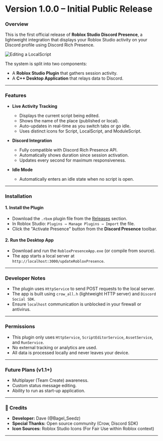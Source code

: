 # Version 1.0.0 – Initial Public Release

### Overview
This is the first official release of **Roblox Studio Discord Presence**, a lightweight integration that displays your Roblox Studio activity on your Discord profile using Discord Rich Presence.

![Editing a LocalScript](https://cdn.discordapp.com/attachments/884216441618980864/1423719130321916065/image.png?ex=68e15544&is=68e003c4&hm=b43c292f62b6641b8f13d1e886a70ab7c787e69a0241aa6573f90786b81c7abe&)


The system is split into two components:
- A **Roblox Studio Plugin** that gathers session activity.
- A **C++ Desktop Application** that relays data to Discord.

---

### Features

- **Live Activity Tracking**
  - Displays the current script being edited.
  - Shows the name of the place (published or local).
  - Auto-updates in real-time as you switch tabs or go idle.
  - Uses distinct icons for Script, LocalScript, and ModuleScript.

- **Discord Integration**
  - Fully compatible with Discord Rich Presence API.
  - Automatically shows duration since session activation.
  - Updates every second for maximum responsiveness.

- **Idle Mode**
  - Automatically enters an idle state when no script is open.

---

### Installation

#### 1. Install the Plugin
- Download the `.rbxm` plugin file from the [Releases](#) section.
- In Roblox Studio: `Plugins → Manage Plugins → Import` the file.
- Click the "Activate Presence" button from the **Discord Presence** toolbar.

#### 2. Run the Desktop App
- Download and run the `RobloxPresenceApp.exe` (or compile from source).
- The app starts a local server at `http://localhost:3000/updateRobloxPresence`.

---

### Developer Notes

- The plugin uses `HttpService` to send POST requests to the local server.
- The app is built using `crow_all.h` (lightweight HTTP server) and `Discord Social SDK`.
- Ensure `localhost` communication is unblocked in your firewall or antivirus.

---

### Permissions

- This plugin only uses `HttpService`, `ScriptEditorService`, `AssetService`, and `RunService`.
- No external tracking or analytics are used.
- All data is processed locally and never leaves your device.

---

### Future Plans (v1.1+)

- Multiplayer (Team Create) awareness.
- Custom status message editing.
- Ability to run as start-up application.

---

### 📣 Credits

- **Developer:** Dave (@Bagel_Seedz)
- **Special Thanks:** Open source community (Crow, Discord SDK)
- **Icon Sources:** Roblox Studio Icons (For Fair Use within Roblox context)

---

